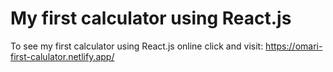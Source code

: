 # My first calculator using React.js

To see my first calculator using React.js online click and visit:  https://omari-first-calulator.netlify.app/
